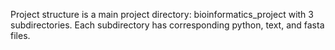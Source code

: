 Project structure is a main project directory: bioinformatics_project with 3 subdirectories.
Each subdirectory has corresponding python, text, and fasta files.
